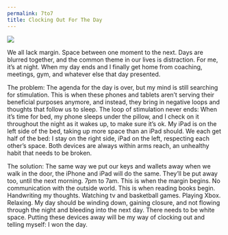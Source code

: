 ```yaml
---
permalink: 7to7
title: Clocking Out For The Day
---
```


![][image-1]

We all lack margin. Space between one moment to the next. Days are blurred together, and the common theme in our lives is distraction. For me, it’s at night. When my day ends and I finally get home from coaching, meetings, gym, and whatever else that day presented.

The problem: The agenda for the day is over, but my mind is still searching for stimulation. This is when these phones and tablets aren’t serving their beneficial purposes anymore, and instead, they bring in negative loops and thoughts that follow us to sleep. The loop of stimulation never ends: When it’s time for bed, my phone sleeps under the pillow, and I check on it throughout the night as it wakes up, to make sure it’s ok. My iPad is on the left side of the bed, taking up more space than an iPad should. We each get half of the bed: I stay on the right side, iPad on the left, respecting each other’s space. Both devices are always within arms reach, an unhealthy habit that needs to be broken.

The solution: The same way we put our keys and wallets away when we walk in the door, the iPhone and iPad will do the same. They’ll be put away too, until the next morning. 7pm to 7am. This is when the margin begins. No communication with the outside world. This is when reading books begin. Handwriting my thoughts. Watching tv and basketball games. Playing Xbox. Relaxing. My day should be winding down, gaining closure, and not flowing through the night and bleeding into the next day. There needs to be white space. Putting these devices away will be my way of clocking out and telling myself: I won the day.

[image-1]:	https://i.imgur.com/JyGDt9J.jpg